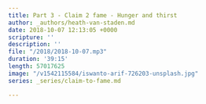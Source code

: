 ```yaml
---
title: Part 3 - Claim 2 fame - Hunger and thirst
author: _authors/heath-van-staden.md
date: 2018-10-07 12:13:05 +0000
scripture: ''
description: ''
file: "/2018/2018-10-07.mp3"
duration: '39:15'
length: 57017625
image: "/v1542115584/iswanto-arif-726203-unsplash.jpg"
series: _series/claim-to-fame.md

---
```

